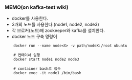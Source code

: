 ### MEMO(on kafka-test wiki)
- docker를 사용한다.
- 3개의 노드를 사용한다.(node1, node2, node3)
- 각 브로커(노드)에 zookeeper와 kafka를 설치한다.
- docker 노드 구축 명령어
```
    docker run --name node<X> -v path/nodeX:/root ubuntu

    # 컨테이너 실행
    docker start node1 node2 node3

    # container bash로 접속
    docker exec -it node1 /bin/bash
```
